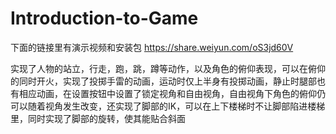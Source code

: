 # Introduction-to-Game
下面的链接里有演示视频和安装包
https://share.weiyun.com/oS3jd60V

实现了人物的站立，行走，跑，跳，蹲等动作，以及角色的俯仰表现，可以在俯仰的同时开火，实现了投掷手雷的动画，运动时仅上半身有投掷动画，静止时腿部也有相应动画，在设置按钮中设置了锁定视角和自由视角，自由视角下角色的俯仰仍可以随着视角发生改变，还实现了脚部的IK，可以在上下楼梯时不让脚部陷进楼梯里，同时实现了脚部的旋转，使其能贴合斜面
